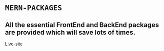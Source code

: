 # `MERN-PACKAGES`
## All the essential FrontEnd and BackEnd packages are provided which will save lots of times. 
[Live-site](https://mern-packages.web.app/)